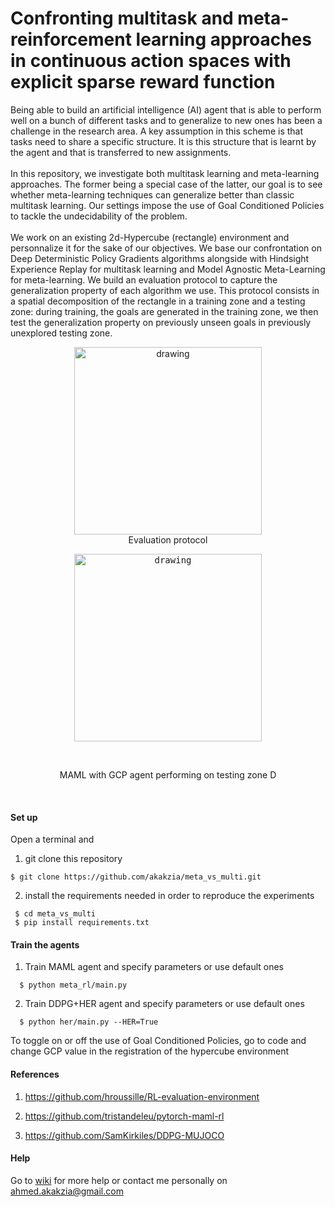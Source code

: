 # Confronting multitask and meta-reinforcement learning approaches in continuous action spaces with explicit sparse reward function

Being able to build an artificial intelligence (AI) agent that is able to perform well on a bunch of different tasks and to generalize to new ones has been a challenge in the research area. A key assumption in this scheme is that tasks need to share a specific structure. It is this structure that is learnt by the agent and that is transferred to new assignments. <br><br>
In this repository, we investigate both multitask learning and meta-learning approaches. The former being a special case of the latter, our goal is to see whether meta-learning techniques can generalize better than classic multitask learning. Our settings impose the use of Goal Conditioned Policies to tackle the undecidability of the problem.<br><br>
We work on an existing 2d-Hypercube (rectangle) environment and personnalize it for the sake of our objectives. We base our confrontation on Deep Deterministic Policy Gradients algorithms alongside with Hindsight Experience Replay for multitask learning and Model Agnostic Meta-Learning for meta-learning. We build an evaluation protocol to capture the generalization property of each algorithm we use. This protocol consists in a spatial decomposition of the rectangle in a training zone and a testing zone: during training, the goals are generated in the training zone, we then test the generalization property on previously unseen goals in previously unexplored testing zone.<br>
<p  align="center">
<img src="https://www.zupimages.net/up/19/28/pzh0.png" alt="drawing" width="300"/><br>
Evaluation protocol
 </p>

<p  align="center">
<kbd><img src="https://media.giphy.com/media/lSguOE2YDghUctOkbX/giphy.gif" alt="drawing" width="300"/></p></kbd><br>
<p  align="center">MAML with GCP agent performing on testing zone D</p><br>

#### Set up

Open a terminal and

1. git clone this repository
  ```
  $ git clone https://github.com/akakzia/meta_vs_multi.git
  ```
  
2. install the requirements needed in order to reproduce the experiments
 ```
  $ cd meta_vs_multi
  $ pip install requirements.txt
  ```

#### Train the agents
1. Train MAML agent and specify parameters or use default ones
```
  $ python meta_rl/main.py 
```
2. Train DDPG+HER agent and specify parameters or use default ones
```
  $ python her/main.py --HER=True
```
To toggle on or off the use of Goal Conditioned Policies, go to code and change GCP value in the registration of the hypercube environment

#### References

1. https://github.com/hroussille/RL-evaluation-environment <br>

2. https://github.com/tristandeleu/pytorch-maml-rl<br>

3. https://github.com/SamKirkiles/DDPG-MUJOCO<br>


#### Help
Go to [wiki](https://github.com/akakzia/meta_vs_multi/wiki) for more help or contact me personally on ahmed.akakzia@gmail.com




